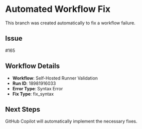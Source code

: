 # Automated Workflow Fix

This branch was created automatically to fix a workflow failure.

## Issue

#165

## Workflow Details

- **Workflow**: Self-Hosted Runner Validation
- **Run ID**: 18981916033
- **Error Type**: Syntax Error
- **Fix Type**: fix_syntax

## Next Steps

GitHub Copilot will automatically implement the necessary fixes.
